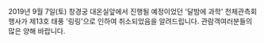2019년 9월 7일(토) 창경궁 대온실앞에서 진행될 예정이었던 '달밤에 과학' 천체관측회 행사가 제13호 태풍 '링링'으로 인하여 취소되었음을 알려드립니다.
관람객여러분들의 많은 양해 바랍니다.
